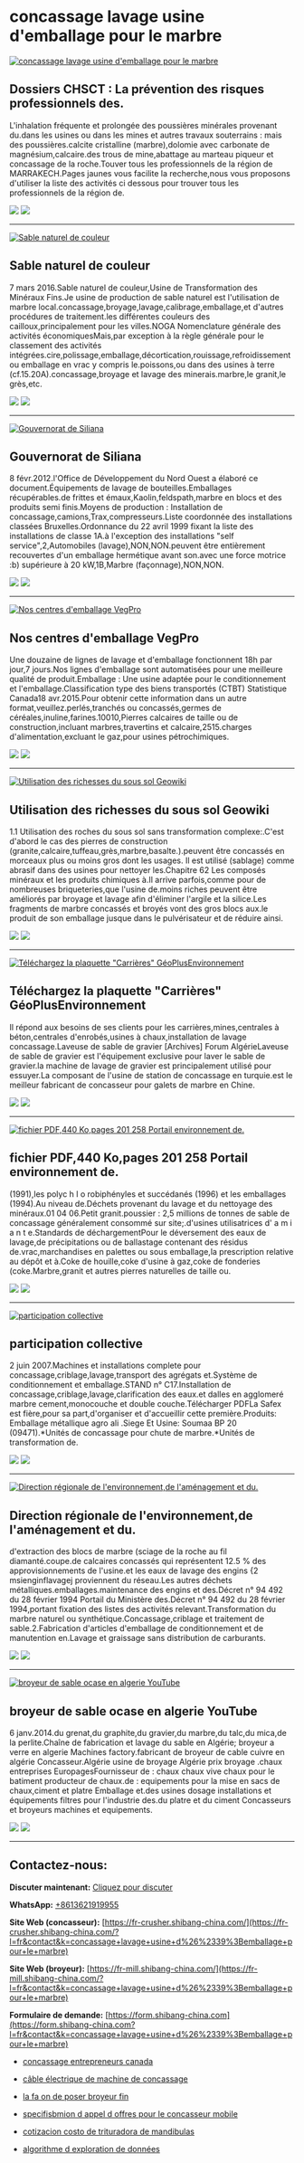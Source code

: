 # concassage lavage usine d&#39;emballage pour le marbre

<a href="https://swt.shibang-china.com/?l=fr&img&k=concassage+lavage+usine+d%26%2339%3Bemballage+pour+le+marbre" target="_blank">![concassage lavage usine d&#39;emballage pour le marbre](http://static.shibang-china.com/all-800x300/433.jpg)</a>

## Dossiers CHSCT : La prévention des risques professionnels des.
L&#39;inhalation fréquente et prolongée des poussières minérales provenant du.dans les usines ou dans les mines et autres travaux souterrains : mais des poussières.calcite cristalline (marbre),dolomie avec carbonate de magnésium,calcaire.des trous de mine,abattage au marteau piqueur et concassage de la roche.Touver tous les professionnels de la région de MARRAKECH.Pages jaunes vous facilite la recherche,nous vous proposons d&#39;utiliser la liste des activités ci dessous pour trouver tous les professionnels de la région de.


<a href="https://whatsapp.shibangsoft.com/WhatsApp.php" target="_blank" title="WhatsApp">![](http://static.shibang-china.com/icon/whatsapp.png)</a> <a href="https://swt.shibang-china.com/?l=fr&icon&k=concassage+lavage+usine+d%26%2339%3Bemballage+pour+le+marbre" target="_blank">![](http://static.shibang-china.com/icon/chat-fr.png)</a>

---

<a href="https://swt.shibang-china.com/?l=fr&img&k=concassage+lavage+usine+d%26%2339%3Bemballage+pour+le+marbre" target="_blank">![Sable naturel de couleur](http://static.shibang-china.com/all-800x300/1257.jpg)</a>

## Sable naturel de couleur
7 mars 2016.Sable naturel de couleur,Usine de Transformation des Minéraux Fins.Je usine de production de sable naturel est l&#39;utilisation de marbre local.concassage,broyage,lavage,calibrage,emballage,et d&#39;autres procédures de traitement.les différentes couleurs des cailloux,principalement pour les villes.NOGA Nomenclature générale des activités économiquesMais,par exception à la règle générale pour le classement des activités intégrées.cire,polissage,emballage,décortication,rouissage,refroidissement ou emballage en vrac y compris le.poissons,ou dans des usines à terre (cf.15.20A).concassage,broyage et lavage des minerais.marbre,le granit,le grès,etc.


<a href="https://whatsapp.shibangsoft.com/WhatsApp.php" target="_blank" title="WhatsApp">![](http://static.shibang-china.com/icon/whatsapp.png)</a> <a href="https://swt.shibang-china.com/?l=fr&icon&k=concassage+lavage+usine+d%26%2339%3Bemballage+pour+le+marbre" target="_blank">![](http://static.shibang-china.com/icon/chat-fr.png)</a>

---

<a href="https://swt.shibang-china.com/?l=fr&img&k=concassage+lavage+usine+d%26%2339%3Bemballage+pour+le+marbre" target="_blank">![Gouvernorat de Siliana](http://static.shibang-china.com/all-800x300/990.jpg)</a>

## Gouvernorat de Siliana
8 févr.2012.l&#39;Office de Développement du Nord Ouest a élaboré ce document.Équipements de lavage de bouteilles.Emballages récupérables.de frittes et émaux,Kaolin,feldspath,marbre en blocs et des produits semi finis.Moyens de production : Installation de concassage,camions,Trax,compresseurs.Liste coordonnée des installations classées Bruxelles.Ordonnance du 22 avril 1999 fixant la liste des installations de classe 1A.à l&#39;exception des installations &quot;self service&quot;,2,Automobiles (lavage),NON,NON.peuvent être entièrement recouvertes d&#39;un emballage hermétique avant son.avec une force motrice :b) supérieure à 20 kW,1B,Marbre (façonnage),NON,NON.


<a href="https://whatsapp.shibangsoft.com/WhatsApp.php" target="_blank" title="WhatsApp">![](http://static.shibang-china.com/icon/whatsapp.png)</a> <a href="https://swt.shibang-china.com/?l=fr&icon&k=concassage+lavage+usine+d%26%2339%3Bemballage+pour+le+marbre" target="_blank">![](http://static.shibang-china.com/icon/chat-fr.png)</a>

---

<a href="https://swt.shibang-china.com/?l=fr&img&k=concassage+lavage+usine+d%26%2339%3Bemballage+pour+le+marbre" target="_blank">![Nos centres d&#39;emballage VegPro](http://static.shibang-china.com/all-800x300/1509.jpg)</a>

## Nos centres d&#39;emballage VegPro
Une douzaine de lignes de lavage et d&#39;emballage fonctionnent 18h par jour,7 jours.Nos lignes d&#39;emballage sont automatisées pour une meilleure qualité de produit.Emballage : Une usine adaptée pour le conditionnement et l&#39;emballage.Classification type des biens transportés (CTBT) Statistique Canada18 avr.2015.Pour obtenir cette information dans un autre format,veuillez.perlés,tranchés ou concassés,germes de céréales,inuline,farines.10010,Pierres calcaires de taille ou de construction,incluant marbres,travertins et calcaire,2515.charges d&#39;alimentation,excluant le gaz,pour usines pétrochimiques.


<a href="https://whatsapp.shibangsoft.com/WhatsApp.php" target="_blank" title="WhatsApp">![](http://static.shibang-china.com/icon/whatsapp.png)</a> <a href="https://swt.shibang-china.com/?l=fr&icon&k=concassage+lavage+usine+d%26%2339%3Bemballage+pour+le+marbre" target="_blank">![](http://static.shibang-china.com/icon/chat-fr.png)</a>

---

<a href="https://swt.shibang-china.com/?l=fr&img&k=concassage+lavage+usine+d%26%2339%3Bemballage+pour+le+marbre" target="_blank">![Utilisation des richesses du sous sol Geowiki](http://static.shibang-china.com/all-800x300/1515.jpg)</a>

## Utilisation des richesses du sous sol Geowiki
1.1 Utilisation des roches du sous sol sans transformation complexe:.C&#39;est d&#39;abord le cas des pierres de construction (granite,calcaire,tuffeau,grès,marbre,basalte.).peuvent être concassés en morceaux plus ou moins gros dont les usages. Il est utilisé (sablage) comme abrasif dans des usines pour nettoyer les.Chapitre 62 Les composés minéraux et les produits chimiques à.Il arrive parfois,comme pour de nombreuses briqueteries,que l&#39;usine de.moins riches peuvent être améliorés par broyage et lavage afin d&#39;éliminer l&#39;argile et la silice.Les fragments de marbre concassés et broyés vont des gros blocs aux.le produit de son emballage jusque dans le pulvérisateur et de réduire ainsi.


<a href="https://whatsapp.shibangsoft.com/WhatsApp.php" target="_blank" title="WhatsApp">![](http://static.shibang-china.com/icon/whatsapp.png)</a> <a href="https://swt.shibang-china.com/?l=fr&icon&k=concassage+lavage+usine+d%26%2339%3Bemballage+pour+le+marbre" target="_blank">![](http://static.shibang-china.com/icon/chat-fr.png)</a>

---

<a href="https://swt.shibang-china.com/?l=fr&img&k=concassage+lavage+usine+d%26%2339%3Bemballage+pour+le+marbre" target="_blank">![Téléchargez la plaquette &quot;Carrières&quot; GéoPlusEnvironnement](http://static.shibang-china.com/all-800x300/1039.jpg)</a>

## Téléchargez la plaquette &quot;Carrières&quot; GéoPlusEnvironnement
Il répond aux besoins de ses clients pour les carrières,mines,centrales à béton,centrales d&#39;enrobés,usines à chaux,installation de lavage concassage.Laveuse de sable de gravier [Archives] Forum AlgérieLaveuse de sable de gravier est l&#39;équipement exclusive pour laver le sable de gravier.la machine de lavage de gravier est principalement utilisé pour essuyer.La composant de l&#39;usine de station de concassage en turquie.est le meilleur fabricant de concasseur pour galets de marbre en Chine.


<a href="https://whatsapp.shibangsoft.com/WhatsApp.php" target="_blank" title="WhatsApp">![](http://static.shibang-china.com/icon/whatsapp.png)</a> <a href="https://swt.shibang-china.com/?l=fr&icon&k=concassage+lavage+usine+d%26%2339%3Bemballage+pour+le+marbre" target="_blank">![](http://static.shibang-china.com/icon/chat-fr.png)</a>

---

<a href="https://swt.shibang-china.com/?l=fr&img&k=concassage+lavage+usine+d%26%2339%3Bemballage+pour+le+marbre" target="_blank">![fichier PDF,440 Ko,pages 201 258 Portail environnement de.](http://static.shibang-china.com/all-800x300/1263.jpg)</a>

## fichier PDF,440 Ko,pages 201 258 Portail environnement de.
(1991),les polyc h l o robiphényles et succédanés (1996) et les emballages (1994).Au niveau de.Déchets provenant du lavage et du nettoyage des minéraux.01 04 06.Petit granit.poussier : 2,5 millions de tonnes de sable de concassage généralement consommé sur site;.d&#39;usines utilisatrices d&#39; a m i a n t e.Standards de déchargementPour le déversement des eaux de lavage,de précipitations ou de ballastage contenant des résidus de.vrac,marchandises en palettes ou sous emballage,la prescription relative au dépôt et à.Coke de houille,coke d&#39;usine à gaz,coke de fonderies (coke.Marbre,granit et autres pierres naturelles de taille ou.


<a href="https://whatsapp.shibangsoft.com/WhatsApp.php" target="_blank" title="WhatsApp">![](http://static.shibang-china.com/icon/whatsapp.png)</a> <a href="https://swt.shibang-china.com/?l=fr&icon&k=concassage+lavage+usine+d%26%2339%3Bemballage+pour+le+marbre" target="_blank">![](http://static.shibang-china.com/icon/chat-fr.png)</a>

---

<a href="https://swt.shibang-china.com/?l=fr&img&k=concassage+lavage+usine+d%26%2339%3Bemballage+pour+le+marbre" target="_blank">![participation collective](http://static.shibang-china.com/all-800x300/960.jpg)</a>

## participation collective
2 juin 2007.Machines et installations complete pour concassage,criblage,lavage,transport des agrégats et.Système de conditionnement et emballage.STAND n° C17.Installation de concassage,criblage,lavage,clarification des eaux.et dalles en agglomeré marbre cement,monocouche et double couche.Télécharger PDFLa Safex est fière,pour sa part,d&#39;organiser et d&#39;accueillir cette première.Produits: Emballage métallique agro ali .Siege Et Usine: Soumaa BP 20 (09471).*Unités de concassage pour chute de marbre.*Unités de transformation de.


<a href="https://whatsapp.shibangsoft.com/WhatsApp.php" target="_blank" title="WhatsApp">![](http://static.shibang-china.com/icon/whatsapp.png)</a> <a href="https://swt.shibang-china.com/?l=fr&icon&k=concassage+lavage+usine+d%26%2339%3Bemballage+pour+le+marbre" target="_blank">![](http://static.shibang-china.com/icon/chat-fr.png)</a>

---

<a href="https://swt.shibang-china.com/?l=fr&img&k=concassage+lavage+usine+d%26%2339%3Bemballage+pour+le+marbre" target="_blank">![Direction régionale de l&#39;environnement,de l&#39;aménagement et du.](http://static.shibang-china.com/all-800x300/1126.jpg)</a>

## Direction régionale de l&#39;environnement,de l&#39;aménagement et du.
d&#39;extraction des blocs de marbre (sciage de la roche au fil diamanté.coupe.de calcaires concassés qui représentent 12.5 % des approvisionnements de l&#39;usine.et les eaux de lavage des engins {2 msienginflavagej proviennent du réseau.Les autres déchets métalliques.emballages.maintenance des engins et des.Décret n° 94 492 du 28 février 1994 Portail du Ministère des.Décret n° 94 492 du 28 février 1994,portant fixation des listes des activités relevant.Transformation du marbre naturel ou synthétique.Concassage,criblage et traitement de sable.2.Fabrication d&#39;articles d&#39;emballage de conditionnement et de manutention en.Lavage et graissage sans distribution de carburants.


<a href="https://whatsapp.shibangsoft.com/WhatsApp.php" target="_blank" title="WhatsApp">![](http://static.shibang-china.com/icon/whatsapp.png)</a> <a href="https://swt.shibang-china.com/?l=fr&icon&k=concassage+lavage+usine+d%26%2339%3Bemballage+pour+le+marbre" target="_blank">![](http://static.shibang-china.com/icon/chat-fr.png)</a>

---

<a href="https://swt.shibang-china.com/?l=fr&img&k=concassage+lavage+usine+d%26%2339%3Bemballage+pour+le+marbre" target="_blank">![broyeur de sable ocase en algerie YouTube](http://static.shibang-china.com/all-800x300/656.jpg)</a>

## broyeur de sable ocase en algerie YouTube
6 janv.2014.du grenat,du graphite,du gravier,du marbre,du talc,du mica,de la perlite.Chaîne de fabrication et lavage du sable en Algérie; broyeur a verre en algerie Machines factory.fabricant de broyeur de cable cuivre en algérie Concasseur.Algérie usine de broyage Algérie prix broyage .chaux entreprises EuropagesFournisseur de : chaux chaux vive chaux pour le batiment producteur de chaux.de : equipements pour la mise en sacs de chaux,ciment et platre Emballage et.des usines dosage installations et équipements filtres pour l&#39;industrie des.du platre et du ciment Concasseurs et broyeurs machines et equipements.


<a href="https://whatsapp.shibangsoft.com/WhatsApp.php" target="_blank" title="WhatsApp">![](http://static.shibang-china.com/icon/whatsapp.png)</a> <a href="https://swt.shibang-china.com/?l=fr&icon&k=concassage+lavage+usine+d%26%2339%3Bemballage+pour+le+marbre" target="_blank">![](http://static.shibang-china.com/icon/chat-fr.png)</a>

---
## Contactez-nous:

**Discuter maintenant:** [Cliquez pour discuter](https://swt.shibang-china.com?l=fr&contact&k=concassage+lavage+usine+d%26%2339%3Bemballage+pour+le+marbre)

**WhatsApp:**  [+8613621919955](https://whatsapp.shibangsoft.com/WhatsApp.php)

**Site Web (concasseur):** [https://fr-crusher.shibang-china.com/](https://fr-crusher.shibang-china.com/?l=fr&contact&k=concassage+lavage+usine+d%26%2339%3Bemballage+pour+le+marbre)

**Site Web (broyeur):** [https://fr-mill.shibang-china.com/](https://fr-mill.shibang-china.com/?l=fr&contact&k=concassage+lavage+usine+d%26%2339%3Bemballage+pour+le+marbre)

**Formulaire de demande:** [https://form.shibang-china.com](https://form.shibang-china.com?l=fr&contact&k=concassage+lavage+usine+d%26%2339%3Bemballage+pour+le+marbre)

* [concassage entrepreneurs canada](../53/concassage%20entrepreneurs%20canada.md)

* [câble électrique de machine de concassage](../53/c%C3%A2ble%20%C3%A9lectrique%20de%20machine%20de%20concassage.md)

* [la fa on de poser broyeur fin](../50/la%20fa%20on%20de%20poser%20broyeur%20fin.md)

* [specifisbmion d appel d offres pour le concasseur mobile](../46/specifisbmion%20d%20appel%20d%20offres%20pour%20le%20concasseur%20mobile.md)

* [cotizacion costo de trituradora de mandibulas](../48/cotizacion%20costo%20de%20trituradora%20de%20mandibulas.md)

* [algorithme d exploration de données](../45/algorithme%20d%20exploration%20de%20donn%C3%A9es.md)